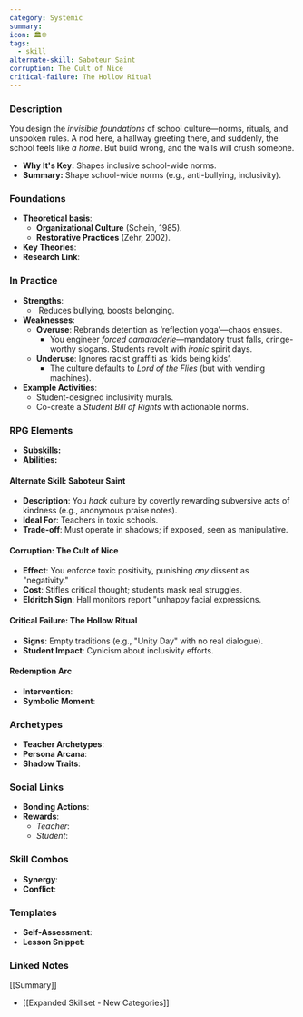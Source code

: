 ```yaml
---
category: Systemic
summary: 
icon: 🏛️🌐
tags:
  - skill
alternate-skill: Saboteur Saint
corruption: The Cult of Nice
critical-failure: The Hollow Ritual
---
```


### **Description**  
You design the _invisible foundations_ of school culture—norms, rituals, and unspoken rules. A nod here, a hallway greeting there, and suddenly, the school feels like _a home_. But build wrong, and the walls will crush someone.
- **Why It's Key:** Shapes inclusive school-wide norms.
- **Summary:** Shape school-wide norms (e.g., anti-bullying, inclusivity).

### **Foundations**  
- **Theoretical basis**: 
	- **Organizational Culture** (Schein, 1985).
	- **Restorative Practices** (Zehr, 2002).
- **Key Theories**: 
- **Research Link**: 

### **In Practice**  
- **Strengths**:  
	-  Reduces bullying, boosts belonging.
- **Weaknesses**:  
	- **Overuse**: Rebrands detention as ‘reflection yoga’—chaos ensues.
		- You engineer _forced camaraderie_—mandatory trust falls, cringe-worthy slogans. Students revolt with _ironic_ spirit days.
	- **Underuse**: Ignores racist graffiti as ‘kids being kids’.
		- The culture defaults to _Lord of the Flies_ (but with vending machines).
- **Example Activities**:  
	- Student-designed inclusivity murals.
	- Co-create a _Student Bill of Rights_ with actionable norms.

### **RPG Elements**  
- **Subskills:**
- **Abilities:**
#### **Alternate Skill: Saboteur Saint**
- **Description**: You _hack_ culture by covertly rewarding subversive acts of kindness (e.g., anonymous praise notes).
- **Ideal For**: Teachers in toxic schools.
- **Trade-off**: Must operate in shadows; if exposed, seen as manipulative.
#### **Corruption: The Cult of Nice**
- **Effect**: You enforce toxic positivity, punishing _any_ dissent as "negativity."
- **Cost**: Stifles critical thought; students mask real struggles.
- **Eldritch Sign**: Hall monitors report "unhappy facial expressions.
#### **Critical Failure: The Hollow Ritual** 
- **Signs**: Empty traditions (e.g., "Unity Day" with no real dialogue).
- **Student Impact**: Cynicism about inclusivity efforts.
#### **Redemption Arc**  
- **Intervention**: 
- **Symbolic Moment**: 

### **Archetypes**  
- **Teacher Archetypes**: 
- **Persona Arcana**: 
- **Shadow Traits**: 

### **Social Links**  
- **Bonding Actions**: 
- **Rewards**:  
  - *Teacher*: 
  - *Student*: 

### **Skill Combos**  
- **Synergy**: 
- **Conflict**:  

### **Templates**  
- **Self-Assessment**: 
- **Lesson Snippet**: 

### **Linked Notes**  
[[Summary]]
- [[Expanded Skillset - New Categories]]